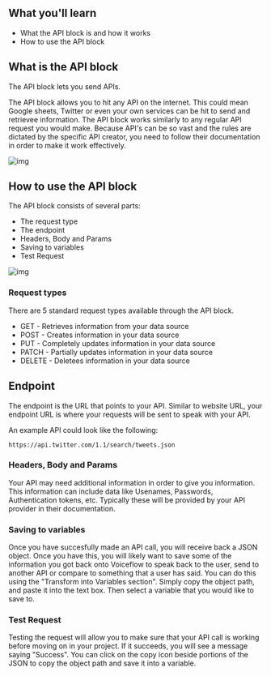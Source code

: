 ## What you'll learn

- What the API block is and how it works
- How to use the API block



## What is the API block


The API block lets you send APIs.

The API block allows you to hit any API on the internet. This could mean Google sheets, Twitter or even your own services can be hit to send and retrievee information. The API block works similarly to any regular API request you would make. Because API's can be so vast and the rules are dictated by the specific API creator, you need to follow their documentation in order to make it work effectively.

![img](https://i.imgur.com/BC2pYUm.png)

## How to use the API block

The API block consists of several parts:

- The request type
- The endpoint
- Headers, Body and Params
- Saving to variables
- Test Request

![img](https://i.imgur.com/vThs844.png)

### Request types

There are 5 standard request types available through the API block.

- GET - Retrieves information from your data source
- POST - Creates information in your data source
- PUT - Completely updates information in your data source
- PATCH - Partially updates information in your data source
- DELETE - Deletees information in your data source

## Endpoint

The endpoint is the URL that points to your API. Similar to website URL, your endpoint URL is where your requests will be sent to speak with your API.

An example API could look like the following:

```
https://api.twitter.com/1.1/search/tweets.json
```

### Headers, Body and Params

Your API may need additional information in order to give you information. This information can include data like Usenames, Passwords, Authentication tokens, etc. Typically these will be provided by your API provider in their documentation.

### Saving to variables

Once you have succesfully made an API call, you will receive back a JSON object. Once you have this, you will likely want to save some of the information you got back onto Voiceflow to speak back to the user, send to another API or compare to something that a user has said. You can do this using the "Transform into Variables section". Simply copy the object path, and paste it into the text box. Then select a variable that you would like to save to.



### Test Request

Testing the request will allow you to make sure that your API call is working before moving on in your project. If it succeeds, you will see a message saying "Success". You can click on the copy icon beside portions of the JSON to copy the object path and save it into a variable.
